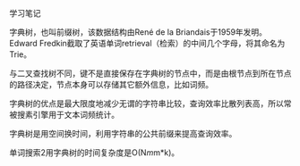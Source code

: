 学习笔记

字典树，也叫前缀树，该数据结构由René de la Briandais于1959年发明。Edward Fredkin截取了英语单词retrieval（检索）的中间几个字母，将其命名为Trie。

与二叉查找树不同，键不是直接保存在字典树的节点中，而是由根节点到所在节点的路径决定，节点本身可以存储其它额外信息，比如词频。

字典树的优点是最大限度地减少无谓的字符串比较，查询效率比散列表高，所以常被搜素引擎用于文本词频统计。

字典树是用空间换时间，利用字符串的公共前缀来提高查询效率。

单词搜索2用字典树的时间复杂度是O(N*m*m*k)。

